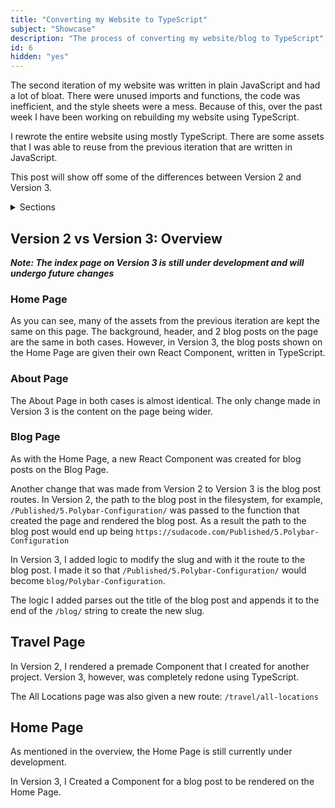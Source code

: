 ```yaml
---
title: "Converting my Website to TypeScript"
subject: "Showcase"
description: "The process of converting my website/blog to TypeScript"
id: 6
hidden: "yes"
---
```


The second iteration of my website was written in plain JavaScript and had a lot of bloat.  There were unused imports and functions, the code was inefficient, and the style sheets were a mess.  Because of this, over the past week I have been working on rebuilding my website using TypeScript.

I rewrote the entire website using mostly TypeScript.  There are some assets that I was able to reuse from the previous iteration that are written in JavaScript.

This post will show off some of the differences between Version 2 and Version 3.

<details>
<summary>Sections</summary>

- [V2 vs. V3: Overview](#overview)
- [Home Page](#home-page)

</details>

## Version 2 vs Version 3: Overview <a name='overview'></a>
__*Note: The index page on Version 3 is still under development and will undergo future changes*__

### Home Page

As you can see, many of the assets from the previous iteration are kept the same on this page.  The background, header, and 2 blog posts on the page are the same in both cases.  However, in Version 3, the blog posts shown on the Home Page are given their own React Component, written in TypeScript.


### About Page

The About Page in both cases is almost identical.  The only change made in Version 3 is the content on the page being wider. 

### Blog Page

As with the Home Page, a new React Component was created for blog posts on the Blog Page.

Another change that was made from Version 2 to Version 3 is the blog post routes.  In Version 2, the path to the blog post in the filesystem, for example, `/Published/5.Polybar-Configuration/` was passed to the function that created the page and rendered the blog post.  As a result the path to the blog post would end up being `https://sudacode.com/Published/5.Polybar-Configuration`

In Version 3, I added logic to modify the slug and with it the route to the blog post.  I made it so that `/Published/5.Polybar-Configuration/` would become `blog/Polybar-Configuration`.

The logic I added parses out the title of the blog post and appends it to the end of the `/blog/` string to create the new slug.

## Travel Page

In Version 2, I rendered a premade Component that I created for another project.  Version 3, however, was completely redone using TypeScript.

The All Locations page was also given a new route: `/travel/all-locations`

## Home Page <a name='home-page'></a>
As mentioned in the overview, the Home Page is still currently under development.

In Version 3, I Created a Component for a blog post to be rendered on the Home Page.